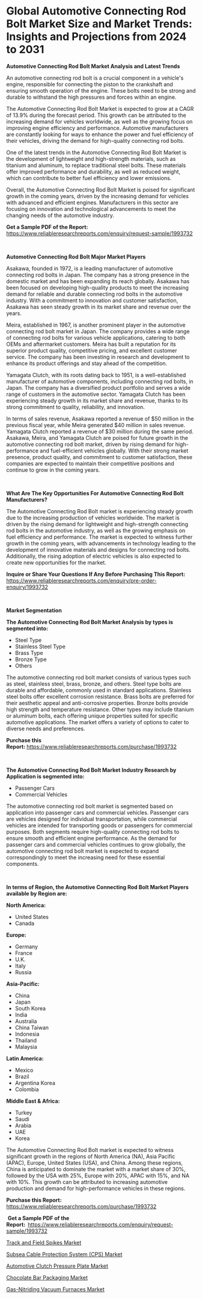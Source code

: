 <p><h1>Global Automotive Connecting Rod Bolt Market Size and Market Trends: Insights and Projections from 2024 to 2031</h1></p><p><strong>Automotive Connecting Rod Bolt Market Analysis and Latest Trends</strong></p>
<p><p>An automotive connecting rod bolt is a crucial component in a vehicle's engine, responsible for connecting the piston to the crankshaft and ensuring smooth operation of the engine. These bolts need to be strong and durable to withstand the high pressures and forces within an engine.</p><p>The Automotive Connecting Rod Bolt Market is expected to grow at a CAGR of 13.9% during the forecast period. This growth can be attributed to the increasing demand for vehicles worldwide, as well as the growing focus on improving engine efficiency and performance. Automotive manufacturers are constantly looking for ways to enhance the power and fuel efficiency of their vehicles, driving the demand for high-quality connecting rod bolts.</p><p>One of the latest trends in the Automotive Connecting Rod Bolt Market is the development of lightweight and high-strength materials, such as titanium and aluminum, to replace traditional steel bolts. These materials offer improved performance and durability, as well as reduced weight, which can contribute to better fuel efficiency and lower emissions.</p><p>Overall, the Automotive Connecting Rod Bolt Market is poised for significant growth in the coming years, driven by the increasing demand for vehicles with advanced and efficient engines. Manufacturers in this sector are focusing on innovation and technological advancements to meet the changing needs of the automotive industry.</p></p>
<p><strong>Get a Sample PDF of the Report:&nbsp;</strong> <a href="https://www.reliableresearchreports.com/enquiry/request-sample/1993732">https://www.reliableresearchreports.com/enquiry/request-sample/1993732</a></p>
<p>&nbsp;</p>
<p><strong>Automotive Connecting Rod Bolt Major Market Players</strong></p>
<p><p>Asakawa, founded in 1972, is a leading manufacturer of automotive connecting rod bolts in Japan. The company has a strong presence in the domestic market and has been expanding its reach globally. Asakawa has been focused on developing high-quality products to meet the increasing demand for reliable and durable connecting rod bolts in the automotive industry. With a commitment to innovation and customer satisfaction, Asakawa has seen steady growth in its market share and revenue over the years.</p><p>Meira, established in 1967, is another prominent player in the automotive connecting rod bolt market in Japan. The company provides a wide range of connecting rod bolts for various vehicle applications, catering to both OEMs and aftermarket customers. Meira has built a reputation for its superior product quality, competitive pricing, and excellent customer service. The company has been investing in research and development to enhance its product offerings and stay ahead of the competition.</p><p>Yamagata Clutch, with its roots dating back to 1951, is a well-established manufacturer of automotive components, including connecting rod bolts, in Japan. The company has a diversified product portfolio and serves a wide range of customers in the automotive sector. Yamagata Clutch has been experiencing steady growth in its market share and revenue, thanks to its strong commitment to quality, reliability, and innovation.</p><p>In terms of sales revenue, Asakawa reported a revenue of $50 million in the previous fiscal year, while Meira generated $40 million in sales revenue. Yamagata Clutch reported a revenue of $30 million during the same period. Asakawa, Meira, and Yamagata Clutch are poised for future growth in the automotive connecting rod bolt market, driven by rising demand for high-performance and fuel-efficient vehicles globally. With their strong market presence, product quality, and commitment to customer satisfaction, these companies are expected to maintain their competitive positions and continue to grow in the coming years.</p></p>
<p>&nbsp;</p>
<p><strong>What Are The Key Opportunities For Automotive Connecting Rod Bolt Manufacturers?</strong></p>
<p><p>The Automotive Connecting Rod Bolt market is experiencing steady growth due to the increasing production of vehicles worldwide. The market is driven by the rising demand for lightweight and high-strength connecting rod bolts in the automotive industry, as well as the growing emphasis on fuel efficiency and performance. The market is expected to witness further growth in the coming years, with advancements in technology leading to the development of innovative materials and designs for connecting rod bolts. Additionally, the rising adoption of electric vehicles is also expected to create new opportunities for the market.</p></p>
<p><strong>Inquire or Share Your Questions If Any Before Purchasing This Report:</strong> <a href="https://www.reliableresearchreports.com/enquiry/pre-order-enquiry/1993732">https://www.reliableresearchreports.com/enquiry/pre-order-enquiry/1993732</a></p>
<p>&nbsp;</p>
<p><strong>Market Segmentation</strong></p>
<p><strong>The Automotive Connecting Rod Bolt Market Analysis by types is segmented into:</strong></p>
<p><ul><li>Steel Type</li><li>Stainless Steel Type</li><li>Brass Type</li><li>Bronze Type</li><li>Others</li></ul></p>
<p><p>The automotive connecting rod bolt market consists of various types such as steel, stainless steel, brass, bronze, and others. Steel type bolts are durable and affordable, commonly used in standard applications. Stainless steel bolts offer excellent corrosion resistance. Brass bolts are preferred for their aesthetic appeal and anti-corrosive properties. Bronze bolts provide high strength and temperature resistance. Other types may include titanium or aluminum bolts, each offering unique properties suited for specific automotive applications. The market offers a variety of options to cater to diverse needs and preferences.</p></p>
<p><strong>Purchase this Report:&nbsp;</strong><a href="https://www.reliableresearchreports.com/purchase/1993732">https://www.reliableresearchreports.com/purchase/1993732</a></p>
<p>&nbsp;</p>
<p><strong>The Automotive Connecting Rod Bolt Market Industry Research by Application is segmented into:</strong></p>
<p><ul><li>Passenger Cars</li><li>Commercial Vehicles</li></ul></p>
<p><p>The automotive connecting rod bolt market is segmented based on application into passenger cars and commercial vehicles. Passenger cars are vehicles designed for individual transportation, while commercial vehicles are intended for transporting goods or passengers for commercial purposes. Both segments require high-quality connecting rod bolts to ensure smooth and efficient engine performance. As the demand for passenger cars and commercial vehicles continues to grow globally, the automotive connecting rod bolt market is expected to expand correspondingly to meet the increasing need for these essential components.</p></p>
<p>&nbsp;</p>
<p><strong>In terms of Region, the Automotive Connecting Rod Bolt Market Players available by Region are:</strong></p>
<p>
    <p> <strong> North America: </strong>
        <ul>
            <li>United States</li>
            <li>Canada</li>
        </ul>
        </p> 
    <p> <strong> Europe: </strong>
        <ul>
            <li>Germany</li>
            <li>France</li>
            <li>U.K.</li>
            <li>Italy</li>
            <li>Russia</li>
        </ul>
        </p> 
    <p> <strong> Asia-Pacific: </strong>
        <ul>
            <li>China</li>
            <li>Japan</li>
            <li>South Korea</li>
            <li>India</li>
            <li>Australia</li>
            <li>China Taiwan</li>
            <li>Indonesia</li>
            <li>Thailand</li>
            <li>Malaysia</li>
        </ul>
        </p> 
    <p> <strong> Latin America: </strong>
        <ul>
            <li>Mexico</li>
            <li>Brazil</li>
            <li>Argentina Korea</li>
            <li>Colombia</li>
        </ul>
        </p> 
    <p> <strong> Middle East & Africa: </strong>
        <ul>
            <li>Turkey</li>
            <li>Saudi</li>
            <li>Arabia</li>
            <li>UAE</li>
            <li>Korea</li>
        </ul>
    </p>
    </p>
<p><p>The Automotive Connecting Rod Bolt market is expected to witness significant growth in the regions of North America (NA), Asia Pacific (APAC), Europe, United States (USA), and China. Among these regions, China is anticipated to dominate the market with a market share of 30%, followed by the USA with 25%, Europe with 20%, APAC with 15%, and NA with 10%. This growth can be attributed to increasing automotive production and demand for high-performance vehicles in these regions.</p></p>
<p><strong>Purchase this Report: </strong><a href="https://www.reliableresearchreports.com/purchase/1993732">https://www.reliableresearchreports.com/purchase/1993732</a></p>
<p>&nbsp;<strong>Get a Sample PDF of the Report:&nbsp;&nbsp;</strong><a href="https://www.reliableresearchreports.com/enquiry/request-sample/1993732">https://www.reliableresearchreports.com/enquiry/request-sample/1993732</a></p>
<p><strong></strong></p>
<p><p><a href="https://view.publitas.com/reportprime-1/track-and-field-spikes-market-research-report-unlocks-analysis-on-the-market-financial-status-market-size-and-market-revenue-upto-2031/">Track and Field Spikes Market</a></p><p><a href="https://acidic-farm-354.notion.site/Subsea-Cable-Protection-System-CPS-Market-Size-and-Growth-Market-Segmentation-Regional-and-Count-404a424d93134a3c932c4335c4ee7aaa">Subsea Cable Protection System (CPS) Market</a></p><p><a href="https://github.com/jaidynmorantestelletmjzya/Market-Research-Report-List-1/blob/main/automotive-clutch-pressure-plate-market.md">Automotive Clutch Pressure Plate Market</a></p><p><a href="https://view.publitas.com/reportprime-1/chocolate-bar-packaging-market-offer-valuable-insights-into-market-size-market-share-market-trends-and-projections-spanning-from-2024-to-2031/">Chocolate Bar Packaging Market</a></p><p><a href="https://glittery-fuchsia-86a.notion.site/Decoding-the-Gas-Nitriding-Vacuum-Furnaces-Market-A-Deep-Dive-into-the-Latest-Market-Trends-Market-9f397b8e8c4c4d4cb92f65f9e455a132">Gas-Nitriding Vacuum Furnaces Market</a></p></p>